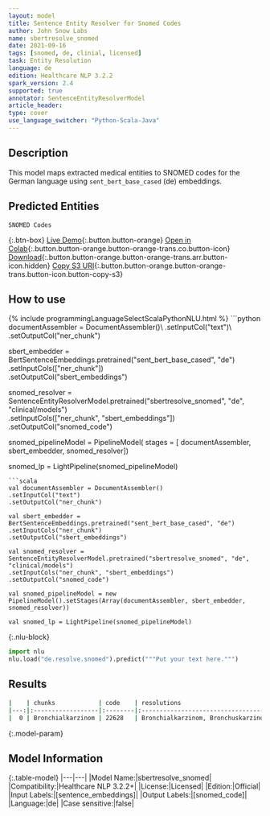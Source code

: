 ```yaml
---
layout: model
title: Sentence Entity Resolver for Snomed Codes
author: John Snow Labs
name: sbertresolve_snomed
date: 2021-09-16
tags: [snomed, de, clinial, licensed]
task: Entity Resolution
language: de
edition: Healthcare NLP 3.2.2
spark_version: 2.4
supported: true
annotator: SentenceEntityResolverModel
article_header:
type: cover
use_language_switcher: "Python-Scala-Java"
---
```


## Description

This model maps extracted medical entities to SNOMED codes for the German language using `sent_bert_base_cased` (de) embeddings.

## Predicted Entities

`SNOMED Codes`

{:.btn-box}
[Live Demo](https://demo.johnsnowlabs.com/healthcare/ER_SNOMED_DE/){:.button.button-orange}
[Open in Colab](https://colab.research.google.com/github/JohnSnowLabs/spark-nlp-workshop/blob/master/tutorials/Certification_Trainings/Healthcare/14.German_Healthcare_Models.ipynb){:.button.button-orange.button-orange-trans.co.button-icon}
[Download](https://s3.amazonaws.com/auxdata.johnsnowlabs.com/clinical/models/sbertresolve_snomed_de_3.2.2_2.4_1631826969583.zip){:.button.button-orange.button-orange-trans.arr.button-icon.hidden}
[Copy S3 URI](s3://auxdata.johnsnowlabs.com/clinical/models/sbertresolve_snomed_de_3.2.2_2.4_1631826969583.zip){:.button.button-orange.button-orange-trans.button-icon.button-copy-s3}

## How to use



<div class="tabs-box" markdown="1">
{% include programmingLanguageSelectScalaPythonNLU.html %}
```python
documentAssembler = DocumentAssembler()\
.setInputCol("text")\
.setOutputCol("ner_chunk")

sbert_embedder = BertSentenceEmbeddings.pretrained("sent_bert_base_cased", "de")\
.setInputCols(["ner_chunk"])\
.setOutputCol("sbert_embeddings")

snomed_resolver = SentenceEntityResolverModel.pretrained("sbertresolve_snomed", "de", "clinical/models") \
.setInputCols(["ner_chunk", "sbert_embeddings"]) \
.setOutputCol("snomed_code")

snomed_pipelineModel = PipelineModel(
stages = [
documentAssembler,
sbert_embedder,
snomed_resolver])

snomed_lp = LightPipeline(snomed_pipelineModel)

```
```scala
val documentAssembler = DocumentAssembler()
.setInputCol("text")
.setOutputCol("ner_chunk")

val sbert_embedder = BertSentenceEmbeddings.pretrained("sent_bert_base_cased", "de")
.setInputCols("ner_chunk")
.setOutputCol("sbert_embeddings")

val snomed_resolver = SentenceEntityResolverModel.pretrained("sbertresolve_snomed", "de", "clinical/models") 
.setInputCols("ner_chunk", "sbert_embeddings") 
.setOutputCol("snomed_code")

val snomed_pipelineModel = new PipelineModel().setStages(Array(documentAssembler, sbert_embedder, snomed_resolver))

val snomed_lp = LightPipeline(snomed_pipelineModel)
```


{:.nlu-block}
```python
import nlu
nlu.load("de.resolve.snomed").predict("""Put your text here.""")
```

</div>

## Results

```bash
|    | chunks            | code    | resolutions                                                                                                                                                                                                                                                                                                                                                                                                                                                                           | all_codes                                                                                                                                                                          | all_distances                                                                                                                                                                                            |
|---:|:------------------|:--------|:-------------------------------------------------------------------------------------------------------------------------------------------------------------------------------------------------------------------------------------------------------------------------------------------------------------------------------------------------------------------------------------------------------------------------------------------------------------------------------------:|-----------------------------------------------------------------------------------------------------------------------------------------------------------------------------------:|:---------------------------------------------------------------------------------------------------------------------------------------------------------------------------------------------------------|
|  0 | Bronchialkarzinom | 22628   | Bronchialkarzinom, Bronchuskarzinom, Rektumkarzinom, Klavikulakarzinom, Lippenkarzinom, Urothelkarzinom, Hodenteratokarzinom, Unterbauchkarzinom, Teratokarzinom, Oropharynxkarzinom, Harnleiterkarzinom, Herzbeutelkarzinom, Thekazellkarzinom, Plattenepithelkarzinom, Weichteilkarzinom, Perikardkarzinom, Zervixkarzinom, Samenstrangkarzinom, Nierenkelchkarzinom, Querkolonkarzinom, Perianalkarzinom, Endozervixkarzinom, Parotiskarzinom, Gehörgangskarzinom, Prostatakarzinom| [22628, 111139, 18116, 107569, 18830, 22909, 16259, 111193, 22383, 19807, 22613, 20014, 74820, 21331, 30182, 20015, 23130, 22068, 20340, 29968, 15757, 23917, 25303, 17800, 21706] | [0.0000, 0.0073, 0.0090, 0.0098, 0.0098, 0.0102, 0.0102, 0.0110, 0.0111, 0.0120, 0.0121, 0.0123, 0.0128, 0.0130, 0.0129, 0.0131, 0.0128, 0.0131, 0.0135, 0.0133, 0.0137, 0.0137, 0.0139, 0.0137, 0.0139] |
```

{:.model-param}
## Model Information

{:.table-model}
|---|---|
|Model Name:|sbertresolve_snomed|
|Compatibility:|Healthcare NLP 3.2.2+|
|License:|Licensed|
|Edition:|Official|
|Input Labels:|[sentence_embeddings]|
|Output Labels:|[snomed_code]|
|Language:|de|
|Case sensitive:|false|
